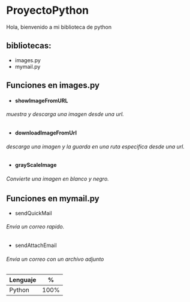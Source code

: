# ProyectoPython
Hola, bienvenido a mi biblioteca de python

## bibliotecas:
* images.py
* mymail.py

## Funciones en images.py

* #### showImageFromURL
###### muestra y descarga una imagen desde una url.
* #### downloadImageFromUrl
###### descarga una imagen y la guarda en una ruta especifica desde una url.
* #### grayScaleImage
###### Convierte una imagen en blanco y negro.

## Funciones en mymail.py
* sendQuickMail
###### Envia un correo rapido.
* sendAttachEmail
###### Envia un correo con un archivo adjunto

| Lenguaje | %   |
|----------| --- |
|Python    | 100%